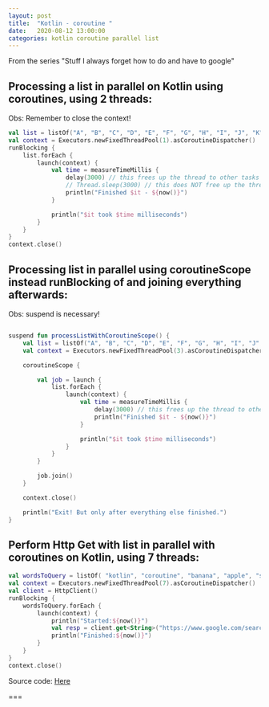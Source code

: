 ```yaml
---
layout: post
title:  "Kotlin - coroutine "
date:   2020-08-12 13:00:00
categories: kotlin coroutine parallel list
---
```


From the series "Stuff I always forget how to do and have to google"

## Processing a list in parallel on Kotlin using coroutines, using 2 threads:

Obs: Remember to close the context!

```kotlin
val list = listOf("A", "B", "C", "D", "E", "F", "G", "H", "I", "J", "K", "L", "M", "N", "O")
val context = Executors.newFixedThreadPool(1).asCoroutineDispatcher()
runBlocking {
    list.forEach {
        launch(context) {
            val time = measureTimeMillis {
                delay(3000) // this frees up the thread to other tasks
                // Thread.sleep(3000) // this does NOT free up the thread to other tasks
                println("Finished $it - ${now()}")
            }

            println("$it took $time milliseconds")
        }
    }
}
context.close()
```

## Processing list in parallel using coroutineScope instead runBlocking of and joining everything afterwards:

Obs: suspend is necessary!

```kotlin

suspend fun processListWithCoroutineScope() {
    val list = listOf("A", "B", "C", "D", "E", "F", "G", "H", "I", "J", "K", "L", "M", "N", "O")
    val context = Executors.newFixedThreadPool(3).asCoroutineDispatcher()

    coroutineScope {

        val job = launch {
            list.forEach {
                launch(context) {
                    val time = measureTimeMillis {
                        delay(3000) // this frees up the thread to other tasks
                        println("Finished $it - ${now()}")
                    }

                    println("$it took $time milliseconds")
                }
            }
        }

        job.join()
    }

    context.close()

    println("Exit! But only after everything else finished.")
}

```

## Perform Http Get with list in parallel with coroutines on Kotlin, using 7 threads:

```kotlin
val wordsToQuery = listOf( "kotlin", "coroutine", "banana", "apple", "something", "bol.com", "mussatto.github.io")
val context = Executors.newFixedThreadPool(7).asCoroutineDispatcher()
val client = HttpClient()
runBlocking {
    wordsToQuery.forEach {
        launch(context) {
            println("Started:${now()}")
            val resp = client.get<String>("https://www.google.com/search?q=$it")
            println("Finished:${now()}")
        }
    }
}
context.close()
```


Source code: [Here](https://github.com/mussatto/kotlinlab/blob/master/src/test/kotlin/mussatto/lab/CoroutineLabTest.kt)

===